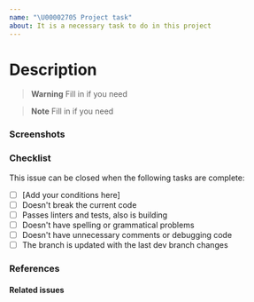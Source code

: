 ```yaml
---
name: "\U00002705 Project task"
about: It is a necessary task to do in this project
---
```

# Description

<!-- A clear and concise explication about the task. -->

> **Warning**
> Fill in if you need

> **Note**
> Fill in if you need

### Screenshots

<!-- If applicable, add screenshots to help explain. -->

### Checklist

<!-- Describe the key points to complete the task. This points will help in the pull request test. -->

This issue can be closed when the following tasks are complete:

- [ ] [Add your conditions here]
- [ ] Doesn't break the current code
- [ ] Passes linters and tests, also is building
- [ ] Doesn't have spelling or grammatical problems
- [ ] Doesn't have unnecessary comments or debugging code
- [ ] The branch is updated with the last dev branch changes

### References

<!-- If applicable, add documentation references -->

#### Related issues

<!-- A list of related issues or issues that are dependencies of this issue. -->
